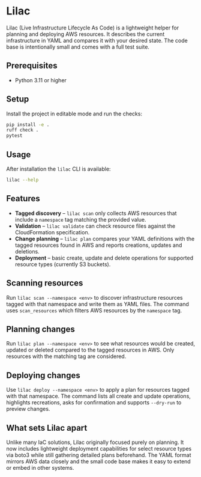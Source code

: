 # Lilac

Lilac (Live Infrastructure Lifecycle As Code) is a lightweight helper for
planning and deploying AWS resources. It describes the current infrastructure in
YAML and compares it with your desired state. The code base is intentionally
small and comes with a full test suite.

## Prerequisites

- Python 3.11 or higher

## Setup

Install the project in editable mode and run the checks:

```bash
pip install -e .
ruff check .
pytest
```

## Usage

After installation the `lilac` CLI is available:

```bash
lilac --help
```

## Features

- **Tagged discovery** – `lilac scan` only collects AWS resources that include a
  `namespace` tag matching the provided value.
- **Validation** – `lilac validate` can check resource files against the
  CloudFormation specification.
- **Change planning** – `lilac plan` compares your YAML definitions with the
  tagged resources found in AWS and reports creations, updates and deletions.
- **Deployment** – basic create, update and delete operations for supported
  resource types (currently S3 buckets).

## Scanning resources

Run `lilac scan --namespace <env>` to discover infrastructure resources tagged
with that namespace and write them as YAML files. The command uses
`scan_resources` which filters AWS resources by the `namespace` tag.

## Planning changes

Run `lilac plan --namespace <env>` to see what resources would be created,
updated or deleted compared to the tagged resources in AWS. Only resources with
the matching tag are considered.

## Deploying changes

Use `lilac deploy --namespace <env>` to apply a plan for resources tagged with
that namespace. The command lists all create and update operations, highlights
recreations, asks for confirmation and supports `--dry-run` to preview changes.

## What sets Lilac apart

Unlike many IaC solutions, Lilac originally focused purely on planning.
It now includes lightweight deployment capabilities for select resource types
via boto3 while still gathering detailed plans beforehand. The YAML format
mirrors AWS data closely and the small code base makes it easy to extend or
embed in other systems.
